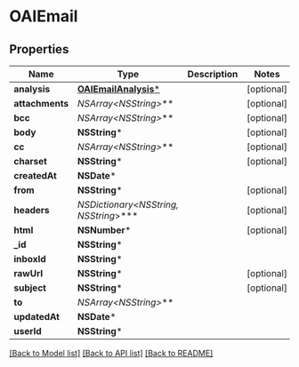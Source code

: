 # OAIEmail

## Properties
Name | Type | Description | Notes
------------ | ------------- | ------------- | -------------
**analysis** | [**OAIEmailAnalysis***](OAIEmailAnalysis.md) |  | [optional] 
**attachments** | **NSArray&lt;NSString*&gt;*** |  | [optional] 
**bcc** | **NSArray&lt;NSString*&gt;*** |  | [optional] 
**body** | **NSString*** |  | [optional] 
**cc** | **NSArray&lt;NSString*&gt;*** |  | [optional] 
**charset** | **NSString*** |  | [optional] 
**createdAt** | **NSDate*** |  | 
**from** | **NSString*** |  | [optional] 
**headers** | **NSDictionary&lt;NSString*, NSString*&gt;*** |  | [optional] 
**html** | **NSNumber*** |  | [optional] 
**_id** | **NSString*** |  | 
**inboxId** | **NSString*** |  | 
**rawUrl** | **NSString*** |  | [optional] 
**subject** | **NSString*** |  | [optional] 
**to** | **NSArray&lt;NSString*&gt;*** |  | 
**updatedAt** | **NSDate*** |  | 
**userId** | **NSString*** |  | 

[[Back to Model list]](../README.md#documentation-for-models) [[Back to API list]](../README.md#documentation-for-api-endpoints) [[Back to README]](../README.md)


